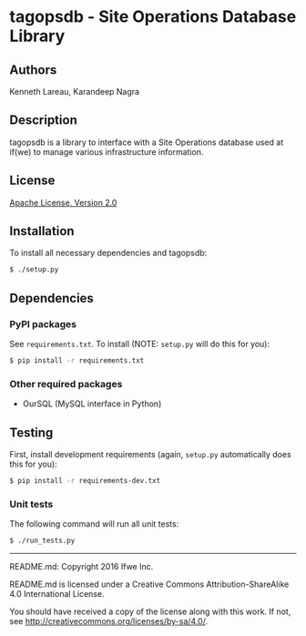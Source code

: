 # tagopsdb - Site Operations Database Library

## Authors
Kenneth Lareau, Karandeep Nagra

## Description
tagopsdb is a library to interface with a Site Operations database
used at if(we) to manage various infrastructure information.

## License
<a href="http://www.apache.org/licenses/LICENSE-2.0">Apache License, Version 2.0</a>

## Installation
To install all necessary dependencies and tagopsdb:

```bash
$ ./setup.py
```

## Dependencies

### PyPI packages
See `requirements.txt`. To install (NOTE: `setup.py` will do this for you):

```bash
$ pip install -r requirements.txt
```

### Other required packages
* OurSQL (MySQL interface in Python)

## Testing
First, install development requirements
(again, `setup.py` automatically does this for you):

```bash
$ pip install -r requirements-dev.txt
```

### Unit tests
The following command will run all unit tests:

```bash
$ ./run_tests.py
```

-----

README.md: Copyright 2016 Ifwe Inc.

README.md is licensed under a Creative Commons Attribution-ShareAlike 4.0 International License.

You should have received a copy of the license along with this work. If not, see <http://creativecommons.org/licenses/by-sa/4.0/>.
